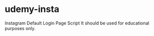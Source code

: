 # udemy-insta

Instagram Default Login Page Script
It should be used for educational purposes only.
